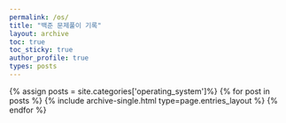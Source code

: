 ```yaml
---
permalink: /os/
title: "백준 문제풀이 기록"
layout: archive
toc: true
toc_sticky: true
author_profile: true
types: posts
---
```


{% assign posts = site.categories['operating_system']%}
{% for post in posts %}
  {% include archive-single.html type=page.entries_layout %}
{% endfor %}